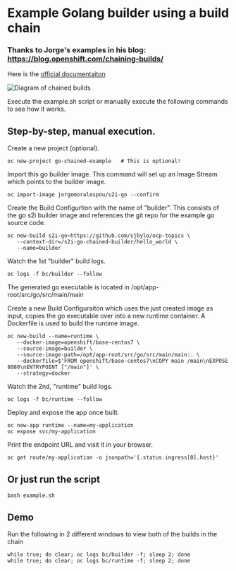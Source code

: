 # Example Golang builder using a build chain

### Thanks to Jorge's examples in his blog: https://blog.openshift.com/chaining-builds/ 

Here is the [official documentaiton](https://docs.openshift.com/container-platform/3.5/dev_guide/builds/advanced_build_operations.html#dev-guide-chaining-builds)

![Diagram of chained builds](../diag.png)

Execute the example.sh script or manually execute the following commands to see how it works.

## Step-by-step, manual execution.

Create a new project (optional).

```
oc new-project go-chained-example   # This is optional! 
```

Import this go builder image.  This command will set up an Image Stream which points to the builder image. 

```
oc import-image jorgemoralespou/s2i-go --confirm
```

Create the Build Configurtion with the name of "builder".  This consists of the go s2i builder image and references the git repo for the example go source code.

```
oc new-build s2i-go~https://github.com/sjbylo/ocp-topics \
   --context-dir=/s2i-go-chained-builder/hello_world \
   --name=builder
```

Watch the 1st "builder" build logs.

```
oc logs -f bc/builder --follow
```

The generated go executable is located in /opt/app-root/src/go/src/main/main

Create a new Build Configuraiton which uses the just created image as input, copies the go executable over into a new runtime container. 
A Dockerfile is used to build the runtime image. 

```
oc new-build --name=runtime \
   --docker-image=openshift/base-centos7 \
   --source-image=builder \
   --source-image-path=/opt/app-root/src/go/src/main/main:. \
   --dockerfile=$'FROM openshift/base-centos7\nCOPY main /main\nEXPOSE 8080\nENTRYPOINT ["/main"]' \
   --strategy=docker
```

Watch the 2nd, "runtime" build logs.

```
oc logs -f bc/runtime --follow
```

Deploy and expose the app once built.

```
oc new-app runtime --name=my-application
oc expose svc/my-application
```

Print the endpoint URL and visit it in your browser. 

```
oc get route/my-application -o jsonpath='{.status.ingress[0].host}'
```

## Or just run the script

```
bash example.sh
```

## Demo

Run the following in 2 different windows to view both of the builds in the chain

```
while true; do clear; oc logs bc/builder -f; sleep 2; done
while true; do clear; oc logs bc/runtime -f; sleep 2; done
```

